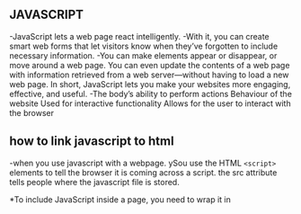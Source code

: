 ## JAVASCRIPT
 -JavaScript lets a web page react intelligently. 
 -With it, you can create smart web forms that let visitors know when they’ve forgotten to include necessary information. 
 -You can make elements appear or disappear, or move around a web page.  You can even update the contents of a web page with information retrieved from a web server—without having to load a new web page.
 In short, JavaScript lets you make your websites more engaging, effective, and useful.
 -The body’s ability to perform actions
Behaviour of the website
Used for interactive functionality
Allows for the user to interact with the browser
 ## how to link javascript to html

  -when  you use javascript with a webpage. ySou use the HTML ```<script>``` elements to tell the browser it is coming across a script. the src attribute tells people where the javascript file is stored.

*To include JavaScript inside a page, you need to wrap it in <script> tags:  

```<script type="text/javascript">
//JS file or text goes here
</script>```
